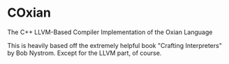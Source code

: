 # COxian
The C++ LLVM-Based Compiler Implementation of the Oxian Language

This is heavily based off the extremely helpful book "Crafting Interpreters" by Bob Nystrom. Except for the LLVM part, of course.
